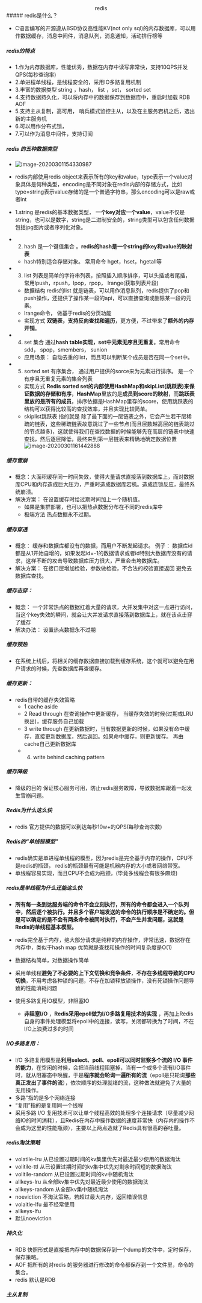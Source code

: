 <center>redis</center>
##### redis是什么？

 * C语言编写的开源遵从BSD协议高性能KV(not only sql)的内存数据库，可以用作数据缓存，消息中间件，消息队列，消息通知，活动排行榜等

##### redis的特点

 * 1.作为内存数据库，性能优秀，数据在内存中读写非常快，支持10QPS并发  QPS(每秒查询率)
 * 2.单进程单线程，是线程安全的，采用IO多路复用机制
 * 3.丰富的数据类型 string ，hash， list ，set， sorted set
 * 4.支持数据持久化，可以将内存中的数据保存到数据库中，重启时加载 RDB AOF
 * 5.支持主从复制，高可用， 哨兵模式监控主从，以及在主服务宕机之后，选出新的主服务机
 * 6.可以用作分布式锁，
 * 7.可以作为消息中间件，支持订阅

##### redis 的五种数据类型

* ![image-20200301154330987](C:\Users\HYY\AppData\Roaming\Typora\typora-user-images\image-20200301154330987.png)

* redis内部使用redis object来表示所有的key和value，type表示一个value对象具体是何种类型，encoding是不同对象在redis内部的存储方式，比如 type=string表示value存储的是一个普通字符串，那么encoding可以是raw或者int

* 1.string 是redis的基本数据类型， **一个key对应一个value**，value不仅是string，也可以是数字，string是二进制安全的，string类型可以包含任何数据包括jpg图片或者序列化对象。

* 2. hash 是一个键值集合 。**redis的hash是一个string的key和value的映射表**  

  * hash特别适合存储对象。 常用命令 hget，hset，hgetall等

* 3. list 列表是简单的字符串列表，按照插入顺序排序，可以头插或者尾插，常用lpush，rpush，lpop，rpop， lrange(获取列表片段)

  * 数据结构 redis的list 就是链表，可以用作消息队列，redis提供了pop和push操作，还提供了操作某一段的api，可以直接查询或删除某一段的元素。
  * lrange命令， 做基于redis的分页功能
  * 实现方式  **双链表，支持反向查找和遍历**，更方便，不过带来了**额外的内存开销**。

* 4. set  集合   通过**hash table实现，set中元素无序且无重复**。常用命令 sdd， spop，smembers， sunion

  * 应用场景： 自动去重的list，而且可以判断某个成员是否在同一个set中。

* 5. sorted set 有序集合， 通过用户提供的sorce来为元素进行排序。 是一个有序且无重复元素的集合列表

  * 实现方式  **Redis sorted set的内部使用HashMap和skipList(跳跃表)来保证数据的存储和有序**，**HashMap**里放的是**成员到score的映射**，而**跳跃表里放的是所有的成员**，排序依据是HashMap里存的score，使用跳跃表的结构可以获得比较高的查找效率，并且实现比较简单。
  * skiplist跳跃表 指的就是 除了最下面的一层链表之外，它会产生若干层稀疏的链表，这些稀疏链表故意跳过了一些节点(而且层数越高层的链表跳过的节点越多)，这就使得我们在查找数据的时候能够先在高层的链表中快速查找，然后逐层降低，最终来到第一层链表来精确地确定数据位置![image-20200301161442888](C:\Users\HYY\AppData\Roaming\Typora\typora-user-images\image-20200301161442888.png)

##### 缓存雪崩

 * 概念：大面积缓存同一时间失效，使得大量请求直接落到数据库上，而对数据库CPU和内存造成巨大压力，严重时造成数据库宕机。造成连锁反应，最终系统崩溃。
* 解决方案： 在设置缓存时给过期时间加上一个随机值。
  * 如果是集群部署，也可以把热点数据分布在不同的redis库中
  * 极端方法 热点数据永不过期。

##### 缓存穿透

 * 概念： 缓存和数据库都没有的数据，而用户不断发起请求。 例子： 数据库id都是从1开始自增的，如果发起id=-1的数据请求或者id特别大数据库没有的请求，这样不断的攻击导致数据库压力很大，严重会击垮数据库。
 *  解决方案： 在接口层增加检验，参数做检验，不合法的校验直接返回 避免去数据库查找。

##### 缓存击穿：

 * 概念： 一个非常热点的数据扛着大量的请求，大并发集中对这一点进行访问，当这个key失效的瞬间，就会让大并发请求直接落到数据库上，就在该点击穿了缓存
 * 解决办法： 设置热点数据永不过期

##### 缓存预热

* 在系统上线后，将相关的缓存数据直接加载到缓存系统，这个就可以避免在用户请求的时候，先查数据库再查缓存。

##### 缓存更新：

* redis自带的缓存失效策略
  * 1 cache aside
  * 2 Read through  在查询操作中更新缓存， 当缓存失效的时候(过期或LRU换出)，缓存服务自己加载
  * 3 write through  在更新数据时，当有数据更新的时候，如果没有命中缓存，直接更新数据库，然后返回。如果命中缓存，则更新缓存。 再由cache自己更新数据库
  * 4. write behind caching pattern

##### 缓存降级

* 降级的目的 保证核心服务可用，防止redis服务故障，导致数据库跟着一起发生雪崩问题。

##### Redis为什么这么快

* redis 官方提供的数据可以到达每秒10w+的QPS(每秒查询次数)

##### Redis的“单线程模型”

* redis确实是单进程单线程的模型，因为redis是完全基于内存的操作，CPU不是redis的瓶颈， redis的瓶颈最有可能是机器内存的大小或者网络带宽。
* 单线程容易实现，而且CPU不会成为瓶颈，(毕竟多线程会有很多麻烦)

##### redis是单线程为什么还能这么快

* **所有每一条到达服务端的命令不会立刻执行，所有的命令都会进入一个队列中，然后逐个被执行。并且多个客户端发送的命令的执行顺序是不确定的。但是可以确定的是不会有两条命令被同时执行，不会产生并发问题，这就是Redis的单线程基本模型。**

* redis完全基于内存，绝大部分请求是纯粹的内存操作，非常迅速，数据存在内存中，类似于hash map 优势就是查找和操作的时间复杂度是O(1)
* 数据结构简单，对数据操作简单
* 采用单线程**避免了不必要的上下文切换和竞争条件**，**不存在多线程导致的CPU切换**，不用考虑各种锁的问题，不存在加锁释放锁操作，没有死锁操作问题导致的性能消耗问题
* 使用多路复用IO模型，非阻塞IO
  * **非阻塞I/O** ，**Redis采用epoll做为I/O多路复用技术的实现** ，再加上Redis自身的事件处理模型将epoll中的连接，读写，关闭都转换为了时间，不在I/O上浪费过多的时间

##### I/O多路复用：

* I/O 多路复用模型是**利用select、poll、epoll可以同时监察多个流的 I/O 事件的能力**，在空闲的时候，会把当前线程阻塞掉，当有一个或多个流有I/O事件时，就从阻塞态中唤醒，于是**程序就会轮询一遍所有的流**（epoll是只轮询**那些真正发出了事件的流**），依次顺序的处理就绪的流，这种做法就避免了大量的无用操作。
* 多路”指的是多个网络连接
* “复用”指的是复用同一个线程
* 采用多路 I/O 复用技术可以让单个线程高效的处理多个连接请求（尽量减少网络IO的时间消耗），且Redis在内存中操作数据的速度非常快（内存内的操作不会成为这里的性能瓶颈），主要以上两点造就了Redis具有很高的吞吐量。

##### redis淘汰策略

* volatile-lru 从已设置过期时间的kv集里优先对最近最少使用的数据淘汰
* volitile-ttl 从已设置过期时间的kv集中优先对剩余时间短的数据淘汰
* volitile-random  从已设置过期时间的kv中随机淘汰
* allkeys-lru 从全部kv集中优先对最近最少使用的数据淘汰
* allkeys-random 从全部kv集中随机淘汰
* noeviction 不淘汰策略，若超过最大内存，返回错误信息
* volaitle-lfu 最不经常使用
* allkeys-lfu 
* 默认noeviction 

#####  持久化

* RDB  快照形式是直接把内存中的数据保存到一个dump的文件中，定时保存，保存策略。
* AOF 把所有的对redis 的服务器进行修改的命令都保存到一个文件里，命令的集合。
* redis 默认是RDB

##### 主从复制

























